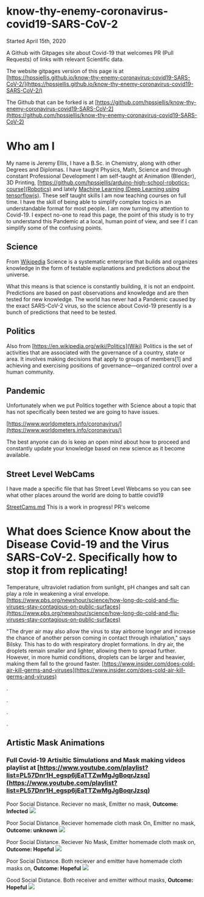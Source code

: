 # know-thy-enemy-coronavirus-covid19-SARS-CoV-2

Started April 15th, 2020

A Github with Gitpages site about Covid-19 that welcomes PR (Pull Requests) of links with relevant Scientific data.

The website gitpages version of this page is at [https://hpssjellis.github.io/know-thy-enemy-coronavirus-covid19-SARS-CoV-2/](https://hpssjellis.github.io/know-thy-enemy-coronavirus-covid19-SARS-CoV-2/)

The Github that can be forked is at [https://github.com/hpssjellis/know-thy-enemy-coronavirus-covid19-SARS-CoV-2](https://github.com/hpssjellis/know-thy-enemy-coronavirus-covid19-SARS-CoV-2)


# Who am I

My name is Jeremy Ellis, I have a B.Sc. in Chemistry, along with other Degrees and Diplomas. I have taught Physics, Math, Science and through constant Professional Development I am self-taught at Animation (Blender), 3D Printing, [https://github.com/hpssjellis/arduino-high-school-robotics-course](Robotics) and lately [Machine Learning (Deep Learning using tensorflowjs)](http://rocksetta.com/tensorflowjs). These self taught skills I am now teaching courses on full time. I have the skill of being able to simplify complex topics in an understandable format for most people. I am now turning my attention to Covid-19. I expect no-one to read this page, the point of this study is to try to understand this Pandemic at a local, human point of view, and see if I can simplify some of the confusing points.

## Science

From [Wikipedia](https://en.wikipedia.org/wiki/Science) Science is a systematic enterprise that builds and organizes knowledge in the form of testable explanations and predictions about the universe.

What this means is that science is constantly building, it is not an endpoint. Predictions are based on past observations and knowledge and are then tested for new knowledge. The world has never had a Pandemic caused by the exact SARS-CoV-2 virus, so the science about Covid-19 presently is a bunch of predictions that need to be tested. 

## Politics

Also from [https://en.wikipedia.org/wiki/Politics](Wiki) Politics is the set of activities that are associated with the governance of a country, state or area. It involves making decisions that apply to groups of members[1] and achieving and exercising positions of governance—organized control over a human community.


## Pandemic

Unfortunately when we put Politics together with Science about a topic that has not specifically been tested we are going to have issues.

[https://www.worldometers.info/coronavirus/](https://www.worldometers.info/coronavirus/)


The best anyone can do is keep an open mind about how to proceed and constantly update your knowledge based on new science as it become available.

## Street Level WebCams

I have made a specific file that has Street Level Webcams so you can see what other places around the world are doing to battle covid19

[StreetCams.md](StreetCams.md)  This is a work in progress! PR's welcome


# What does Science Know about the Disease Covid-19 and the Virus SARS-CoV-2. Specifically how to stop it from replicating!

Temperature, ultraviolet radiation from sunlight, pH changes and salt can play a role in weakening a viral envelope. [https://www.pbs.org/newshour/science/how-long-do-cold-and-flu-viruses-stay-contagious-on-public-surfaces](https://www.pbs.org/newshour/science/how-long-do-cold-and-flu-viruses-stay-contagious-on-public-surfaces)


"The dryer air may also allow the virus to stay airborne longer and increase the chance of another person coming in contact through inhalation," says Bilsky. This has to do with respiratory droplet formations. In dry air, the droplets remain smaller and lighter, allowing them to spread further. However, in more humid conditions, droplets can be larger and heavier, making them fall to the ground faster. [https://www.insider.com/does-cold-air-kill-germs-and-viruses](https://www.insider.com/does-cold-air-kill-germs-and-viruses)


.




.





.





.





## Artistic Mask Animations



### Full Covid-19 Artisitic Simulations and Mask making videos playlist at [https://www.youtube.com/playlist?list=PL57Dnr1H_egsp6jEaTTZwMgJgBoqrJzsq](https://www.youtube.com/playlist?list=PL57Dnr1H_egsp6jEaTTZwMgJgBoqrJzsq)



Poor Social Distance. Reciever no mask, Emitter no mask, **Outcome: Infected**
![](gifs/masks-no-close0001-0120.gif)




Poor Social Distance. Reciever homemade cloth mask On, Emitter no mask, **Outcome: unknown**
![](gifs/masks-close-other-mask0001-0120.gif)




Poor Social Distance. Reciever No Mask, Emitter homemade cloth mask on, **Outcome: Hopeful**
![](gifs/masks-with-mask-close-B-one-mask0001-0120.gif)





Poor Social Distance. Both reciever and emitter have homemade cloth masks on, **Outcome: Hopeful**
![](gifs/masks-with-mask-close-B0001-0120.gif)





Good Social Distance. Both receiver and emitter without masks, **Outcome: Hopeful**
![](gifs/masks-no-6ft-B0001-0120.gif)
